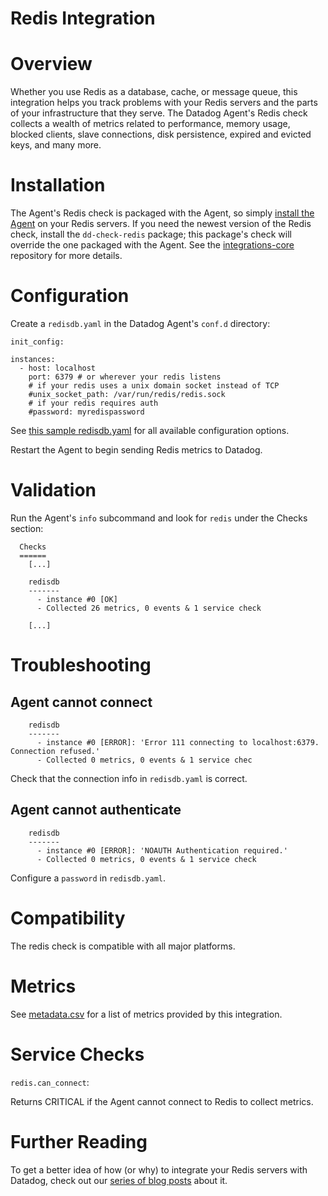 # Redis Integration

# Overview

Whether you use Redis as a database, cache, or message queue, this integration helps you track problems with your Redis servers and the parts of your infrastructure that they serve. The Datadog Agent's Redis check collects a wealth of metrics related to performance, memory usage, blocked clients, slave connections, disk persistence, expired and evicted keys, and many more.

# Installation

The Agent's Redis check is packaged with the Agent, so simply [install the Agent](https://app.datadoghq.com/account/settings#agent) on your Redis servers. If you need the newest version of the Redis check, install the `dd-check-redis` package; this package's check will override the one packaged with the Agent. See the [integrations-core](https://github.com/DataDog/integrations-core#installing-the-integrations) repository for more details.

# Configuration

Create a `redisdb.yaml` in the Datadog Agent's `conf.d` directory:

```
init_config:

instances:
  - host: localhost
    port: 6379 # or wherever your redis listens
    # if your redis uses a unix domain socket instead of TCP
    #unix_socket_path: /var/run/redis/redis.sock
    # if your redis requires auth
    #password: myredispassword
```

See [this sample redisdb.yaml](https://github.com/Datadog/integrations-core/blob/master/redisdb/conf.yaml.example) for all available configuration options.

Restart the Agent to begin sending Redis metrics to Datadog.

# Validation

Run the Agent's `info` subcommand and look for `redis` under the Checks section:

```
  Checks
  ======
    [...]

    redisdb
    -------
      - instance #0 [OK]
      - Collected 26 metrics, 0 events & 1 service check

    [...]
```

# Troubleshooting

## Agent cannot connect
```
    redisdb
    -------
      - instance #0 [ERROR]: 'Error 111 connecting to localhost:6379. Connection refused.'
      - Collected 0 metrics, 0 events & 1 service chec
```

Check that the connection info in `redisdb.yaml` is correct.

## Agent cannot authenticate
```
    redisdb
    -------
      - instance #0 [ERROR]: 'NOAUTH Authentication required.'
      - Collected 0 metrics, 0 events & 1 service check
```

Configure a `password` in `redisdb.yaml`.

# Compatibility

The redis check is compatible with all major platforms.

# Metrics

See [metadata.csv](https://github.com/DataDog/integrations-core/blob/master/redisdb/metadata.csv) for a list of metrics provided by this integration.

# Service Checks

`redis.can_connect`:

Returns CRITICAL if the Agent cannot connect to Redis to collect metrics.

# Further Reading

To get a better idea of how (or why) to integrate your Redis servers with Datadog, check out our [series of blog posts](https://www.datadoghq.com/blog/how-to-monitor-redis-performance-metrics/) about it.
